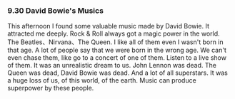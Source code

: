
### 9.30 David Bowie's Musics
   This afternoon I found some valuable music made by David Bowie.
It attracted me deeply. Rock & Roll always got a magic power in the world.
The Beatles、Nirvana、The Queen. I like all of them even I wasn't born in that age.  A lot of people say that we were born in the wrong age. We can't even chase them, like go to a concert of one of them. Listen to a live show of them. It was an unrealistic dream to us. John Lennon was dead. The Queen was dead, David Bowie was dead. And a lot of all superstars. It was a huge loss of us, of this world, of the earth. Music can produce superpower by these people.
